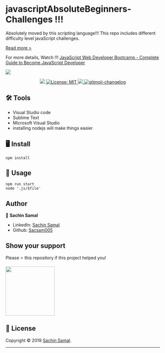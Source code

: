 # javascriptAbsoluteBeginners-Challenges !!!

Absolutely moved by this scripting language!!! This repo includes different difficulty level javaScript challenges. 

[Read more >](https://sacsam005.github.io/javascriptAbsoluteBeginners-Challenges/)

For more details, Watch !!! [JavaScript Web Developer Bootcamp - Complete Guide to Become JavaScript Developer](https://youtu.be/l4w_i2ac4vc) <br>

<img src="https://media4.giphy.com/media/xT9IgzoKnwFNmISR8I/giphy.gif">

<p align="center">
  <img src="https://img.shields.io/npm/v/readme-md-generator.svg?orange=blue" />
    <a href="https://github.com/kefranabg/readme-md-generator/blob/master/LICENSE">
    <img alt="License: MIT" src="https://img.shields.io/badge/license-MIT-yellow.svg" target="_blank" />
  </a>
  <a href="https://codecov.io/gh/kefranabg/readme-md-generator">
    <img src="https://codecov.io/gh/kefranabg/readme-md-generator/branch/master/graph/badge.svg" />
  </a>
  <a href="https://github.com/frinyvonnick/gitmoji-changelog">
    <img src="https://img.shields.io/badge/changelog-gitmoji-brightgreen.svg" alt="gitmoji-changelog">
  </a> 
</p>

## 🛠️ Tools
* Visual Studio code
* Sublime Text
* Microsoft Visual Studio
* installing nodejs will make things easier

## 🖥️ Install

```
npm install
```

## 🚀 Usage
```
npm run start
node '.js/$file'
```

## Author

👤 **Sachin Samal**

- LinkedIn: [Sachin Samal](https://www.linkedin.com/in/sachin-samal-590b19138/)
- Github: [Sacsam005](https://github.com/Sacsam005)

## Show your support

Please ⭐️ this repository if this project helped you!

<a href="https://www.linkedin.com/in/sachin-samal-590b19138/">
  <img src="https://media3.giphy.com/media/w9wfZxg6RSqhq/giphy.gif?cid=ecf05e47w7ay9viuwgl7jh0mt20l7i5bdtkktj8x6rbnnbx8&rid=giphy.gif&ct=g" width="160">
</a>

## 📝 License

Copyright © 2019 [Sachin Samal](https://github.com/Sacsam005).<br />


---
